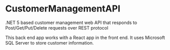 # CustomerManagementAPI
.NET 5 based customer management web API that responds to Post/Get/Put/Delete requests over REST protocol

This back end app works with a React app in the front end. It uses Microsoft SQL Server to store customer information. 
